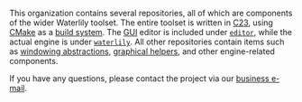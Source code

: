 This organization contains several repositories, all of which are components of the wider Waterlily toolset. The entire toolset is written in [C23](en.wikipedia.org/wiki/C23_(C_standard_revision)), using [CMake](https://en.wikipedia.org/wiki/CMake) as a [build system](https://en.wikipedia.org/wiki/Build_system_(software_development)). The [GUI](https://en.wikipedia.org/wiki/Graphical_user_interface) editor is included under [`editor`](), while the actual engine is under [`waterlily`](https://github.com/waterlily-team/waterlily). All other repositories contain items such as [windowing abstractions](https://github.com/waterlily-team/hyacinth), [graphical helpers](https://github.com/waterlily-team/geranium), and other engine-related components.

If you have any questions, please contact the project via our [business e-mail](mailto:waterlilyproject@protonmail.com).
